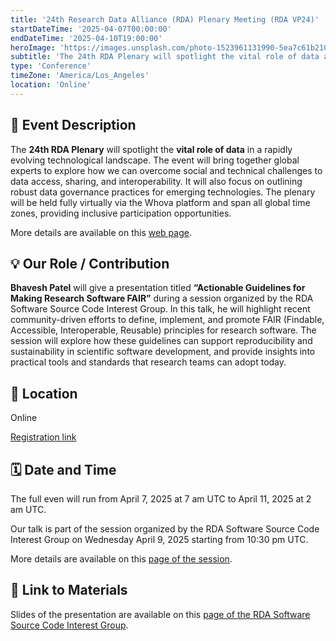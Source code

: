 ```yaml
---
title: '24th Research Data Alliance (RDA) Plenary Meeting (RDA VP24)'
startDateTime: '2025-04-07T00:00:00'
endDateTime: '2025-04-10T19:00:00'
heroImage: 'https://images.unsplash.com/photo-1523961131990-5ea7c61b2107?q=80&w=1548&auto=format&fit=crop&ixlib=rb-4.1.0&ixid=M3wxMjA3fDB8MHxwaG90by1wYWdlfHx8fGVufDB8fHx8fA%3D%3D'
subtitle: 'The 24th RDA Plenary will spotlight the vital role of data across rapidly changing technological landscapes.'
type: 'Conference'
timeZone: 'America/Los_Angeles'
location: 'Online'
---
```


## 📝 Event Description

The **24th RDA Plenary** will spotlight the **vital role of data** in a rapidly evolving technological landscape. The event will bring together global experts to explore how we can overcome social and technical challenges to data access, sharing, and interoperability. It will also focus on outlining robust data governance practices for emerging technologies. The plenary will be held fully virtually via the Whova platform and span all global time zones, providing inclusive participation opportunities.

More details are available on this [web page](https://www.rd-alliance.org/event/rda-24th-plenary-meeting-fully-virtual/).

## 💡 Our Role / Contribution

**Bhavesh Patel** will give a presentation titled **“Actionable Guidelines for Making Research Software FAIR”** during a session organized by the RDA Software Source Code Interest Group. In this talk, he will highlight recent community-driven efforts to define, implement, and promote FAIR (Findable, Accessible, Interoperable, Reusable) principles for research software. The session will explore how these guidelines can support reproducibility and sustainability in scientific software development, and provide insights into practical tools and standards that research teams can adopt today.

## 📍 Location

Online

[Registration link](https://www.rd-alliance.org/event/rda-24th-plenary-meeting-fully-virtual/)

## 🗓 Date and Time

The full even will run from April 7, 2025 at 7 am UTC to April 11, 2025 at 2 am UTC.

Our talk is part of the session organized by the RDA Software Source Code Interest Group on Wednesday April 9, 2025 starting from 10:30 pm UTC.

More details are available on this [page of the session](https://www.rd-alliance.org/groups/software-source-code-ig/plenary-participation/?application_id=174647).

## 🔗 Link to Materials

Slides of the presentation are available on this [page of the RDA Software Source Code Interest Group](https://www.rd-alliance.org/groups/software-source-code-ig/posts/?post=187418).
